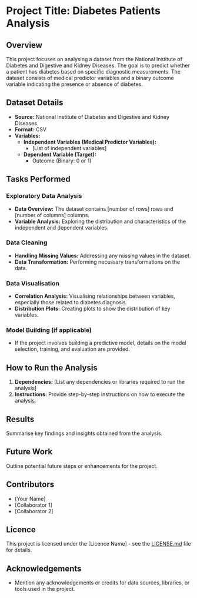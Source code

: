 # Project Title: Diabetes Patients Analysis

## Overview
This project focuses on analysing a dataset from the National Institute of Diabetes and Digestive and Kidney Diseases. The goal is to predict whether a patient has diabetes based on specific diagnostic measurements. The dataset consists of medical predictor variables and a binary outcome variable indicating the presence or absence of diabetes.

## Dataset Details
- **Source:** National Institute of Diabetes and Digestive and Kidney Diseases
- **Format:** CSV
- **Variables:**
  - **Independent Variables (Medical Predictor Variables):**
    - [List of independent variables]
  - **Dependent Variable (Target):**
    - Outcome (Binary: 0 or 1)

## Tasks Performed

### Exploratory Data Analysis
- **Data Overview:** The dataset contains [number of rows] rows and [number of columns] columns.
- **Variable Analysis:** Exploring the distribution and characteristics of the independent and dependent variables.

### Data Cleaning
- **Handling Missing Values:** Addressing any missing values in the dataset.
- **Data Transformation:** Performing necessary transformations on the data.

### Data Visualisation
- **Correlation Analysis:** Visualising relationships between variables, especially those related to diabetes diagnosis.
- **Distribution Plots:** Creating plots to show the distribution of key variables.

### Model Building (if applicable)
- If the project involves building a predictive model, details on the model selection, training, and evaluation are provided.

## How to Run the Analysis
1. **Dependencies:** [List any dependencies or libraries required to run the analysis]
2. **Instructions:** Provide step-by-step instructions on how to execute the analysis.

## Results
Summarise key findings and insights obtained from the analysis.

## Future Work
Outline potential future steps or enhancements for the project.

## Contributors
- [Your Name]
- [Collaborator 1]
- [Collaborator 2]

## Licence
This project is licensed under the [Licence Name] - see the [LICENSE.md](LICENSE.md) file for details.

## Acknowledgements
- Mention any acknowledgements or credits for data sources, libraries, or tools used in the project.
